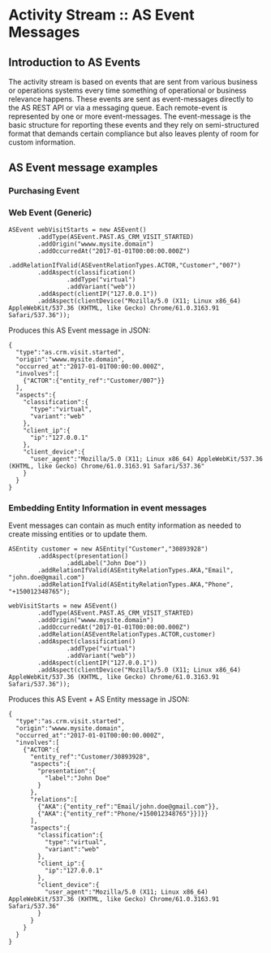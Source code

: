 # Activity Stream :: AS Event Messages

## Introduction to AS Events
The activity stream is based on events that are sent from various business or operations systems every time something of operational or business relevance happens. 
These events are sent as event-messages directly to the AS REST API or via a messaging queue. 
Each remote-event is represented by one or more event-messages. 
The event-message is the basic structure for reporting these events and they rely on semi-structured format that demands certain compliance but also leaves plenty of room for custom information.


## AS Event message examples

### Purchasing Event

### Web Event (Generic)
```
ASEvent webVisitStarts = new ASEvent()
        .addType(ASEvent.PAST.AS_CRM_VISIT_STARTED)
        .addOrigin("wwww.mysite.domain")
        .addOccurredAt("2017-01-01T00:00:00.000Z")
        .addRelationIfValid(ASEventRelationTypes.ACTOR,"Customer","007")
        .addAspect(classification()
                .addType("virtual")
                .addVariant("web"))
        .addAspect(clientIP("127.0.0.1"))
        .addAspect(clientDevice("Mozilla/5.0 (X11; Linux x86_64) AppleWebKit/537.36 (KHTML, like Gecko) Chrome/61.0.3163.91 Safari/537.36"));
```
Produces this AS Event message in JSON:
```
{
  "type":"as.crm.visit.started",
  "origin":"wwww.mysite.domain",
  "occurred_at":"2017-01-01T00:00:00.000Z",
  "involves":[
    {"ACTOR":{"entity_ref":"Customer/007"}}
  ],
  "aspects":{
    "classification":{
      "type":"virtual",
      "variant":"web"
    },
    "client_ip":{
      "ip":"127.0.0.1"
    },
    "client_device":{
      "user_agent":"Mozilla/5.0 (X11; Linux x86_64) AppleWebKit/537.36 (KHTML, like Gecko) Chrome/61.0.3163.91 Safari/537.36"
    }
  }
}

```
### Embedding Entity Information in event messages
Event messages can contain as much entity information as needed to create missing entities or to update them.
```
ASEntity customer = new ASEntity("Customer","30893928")
        .addAspect(presentation()
                .addLabel("John Doe"))
        .addRelationIfValid(ASEntityRelationTypes.AKA,"Email", "john.doe@gmail.com")
        .addRelationIfValid(ASEntityRelationTypes.AKA,"Phone", "+150012348765");

webVisitStarts = new ASEvent()
        .addType(ASEvent.PAST.AS_CRM_VISIT_STARTED)
        .addOrigin("wwww.mysite.domain")
        .addOccurredAt("2017-01-01T00:00:00.000Z")
        .addRelation(ASEventRelationTypes.ACTOR,customer)
        .addAspect(classification()
                .addType("virtual")
                .addVariant("web"))
        .addAspect(clientIP("127.0.0.1"))
        .addAspect(clientDevice("Mozilla/5.0 (X11; Linux x86_64) AppleWebKit/537.36 (KHTML, like Gecko) Chrome/61.0.3163.91 Safari/537.36"));
```
Produces this AS Event + AS Entity message in JSON:
```
{
  "type":"as.crm.visit.started",
  "origin":"wwww.mysite.domain",
  "occurred_at":"2017-01-01T00:00:00.000Z",
  "involves":[
    {"ACTOR":{
      "entity_ref":"Customer/30893928",
      "aspects":{
        "presentation":{
          "label":"John Doe"
        }
      },
      "relations":[
        {"AKA":{"entity_ref":"Email/john.doe@gmail.com"}},
        {"AKA":{"entity_ref":"Phone/+150012348765"}}]}}
      ],
      "aspects":{
        "classification":{
          "type":"virtual",
          "variant":"web"
        },
        "client_ip":{
          "ip":"127.0.0.1"
        },
        "client_device":{
          "user_agent":"Mozilla/5.0 (X11; Linux x86_64) AppleWebKit/537.36 (KHTML, like Gecko) Chrome/61.0.3163.91 Safari/537.36"
        }
      }
    }
  }
}
```